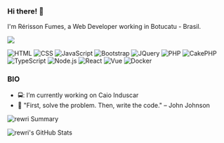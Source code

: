### Hi there! 👋

I'm Rérisson Fumes, a Web Developer working in Botucatu - Brasil.

<a href="https://www.linkedin.com/in/rfumes/"><img src="https://img.shields.io/badge/-Rérisson%20Fumes-0077B5?style=flat-square&logo=Linkedin&logoColor=white"/></a>

![HTML](https://img.shields.io/badge/-HTML-333333?style=flat&logo=HTML5)
![CSS](https://img.shields.io/badge/-CSS-333333?style=flat&logo=CSS3&logoColor=1572B6)
![JavaScript](https://img.shields.io/badge/-JavaScript-333333?style=flat&logo=javascript)
![Bootstrap](https://img.shields.io/badge/-Bootstrap-333333?style=flat&logo=Bootstrap)
![JQuery](https://img.shields.io/badge/-jQuery-333333?style=flat&logo=jQuery)
![PHP](https://img.shields.io/badge/-PHP-333333?style=flat&logo=PHP)
![CakePHP](https://img.shields.io/badge/-CakePHP-333333?style=flat&logo=CakePHP)
![TypeScript](https://img.shields.io/badge/-TypeScript-333333?style=flat&logo=typescript&logoColor=2D79C7)
![Node.js](https://img.shields.io/badge/-Node.js-333333?style=flat&logo=node.js)
![React](https://img.shields.io/badge/-React-333333?style=flat&logo=react)
![Vue](https://img.shields.io/badge/-Vue-333333?style=flat&logo=vue.js)
![Docker](https://img.shields.io/badge/-Docker-333333?style=flat&logo=Docker)

### BIO

- 🚍: I’m currently working on Caio Induscar
- 🤘 "First, solve the problem. Then, write the code." – John Johnson

![rewri Summary](https://github-profile-summary-cards.vercel.app/api/cards/profile-details?username=rewri&theme=monokai)

![rewri's GitHub Stats](https://github-readme-stats.vercel.app/api?username=rewri&show_icons=true&theme=monokai)
